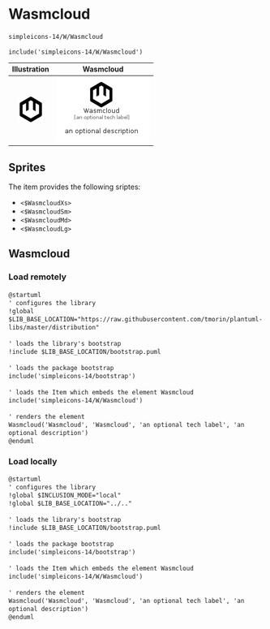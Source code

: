 # Wasmcloud


```text
simpleicons-14/W/Wasmcloud
```

```text
include('simpleicons-14/W/Wasmcloud')
```



| Illustration | Wasmcloud |
| :---: | :---: |
| ![illustration for Illustration](../../simpleicons-14/W/Wasmcloud.png) | ![illustration for Wasmcloud](../../simpleicons-14/W/Wasmcloud.Local.png) |



## Sprites
The item provides the following sriptes:

- `<$WasmcloudXs>`
- `<$WasmcloudSm>`
- `<$WasmcloudMd>`
- `<$WasmcloudLg>`





## Wasmcloud

### Load remotely
```plantuml
@startuml
' configures the library
!global $LIB_BASE_LOCATION="https://raw.githubusercontent.com/tmorin/plantuml-libs/master/distribution"

' loads the library's bootstrap
!include $LIB_BASE_LOCATION/bootstrap.puml

' loads the package bootstrap
include('simpleicons-14/bootstrap')

' loads the Item which embeds the element Wasmcloud
include('simpleicons-14/W/Wasmcloud')

' renders the element
Wasmcloud('Wasmcloud', 'Wasmcloud', 'an optional tech label', 'an optional description')
@enduml
```

### Load locally
```plantuml
@startuml
' configures the library
!global $INCLUSION_MODE="local"
!global $LIB_BASE_LOCATION="../.."

' loads the library's bootstrap
!include $LIB_BASE_LOCATION/bootstrap.puml

' loads the package bootstrap
include('simpleicons-14/bootstrap')

' loads the Item which embeds the element Wasmcloud
include('simpleicons-14/W/Wasmcloud')

' renders the element
Wasmcloud('Wasmcloud', 'Wasmcloud', 'an optional tech label', 'an optional description')
@enduml
```


